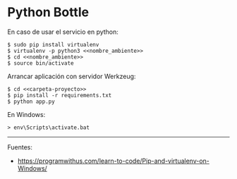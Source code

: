 # Python Bottle

En caso de usar el servicio en python:

    $ sudo pip install virtualenv
    $ virtualenv -p python3 <<nombre_ambiente>>
    $ cd <<nombre_ambiente>>
    $ source bin/activate

Arrancar aplicación con servidor Werkzeug:

    $ cd <<carpeta-proyecto>>
    $ pip install -r requirements.txt
    $ python app.py

En Windows:

    > env\Scripts\activate.bat

---

Fuentes:

+ https://programwithus.com/learn-to-code/Pip-and-virtualenv-on-Windows/